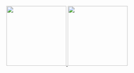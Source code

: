 <div align="center">
  <br/>
      <a href="https://github.com/Cecato">
  <img height="160em" src="https://github-readme-stats.vercel.app/api?username=Cecato&show_icons=true&theme=dark&include_all_commits=true&count_private=true"/>
  <img height="160em" src="https://github-readme-stats.vercel.app/api/top-langs/?username=Cecato&layout=compact&langs_count=7&theme=dark"/>
</div>

